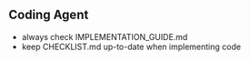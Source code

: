 ## Coding Agent
- always check IMPLEMENTATION_GUIDE.md
- keep CHECKLIST.md up-to-date when implementing code